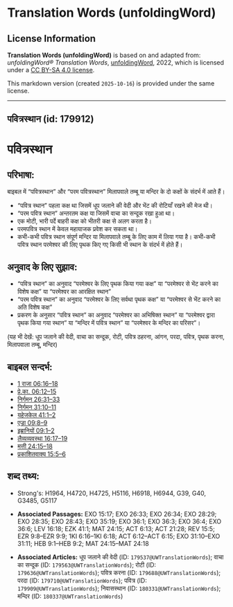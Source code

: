 # Translation Words (unfoldingWord)

## License Information

**Translation Words (unfoldingWord)** is based on and adapted from: _unfoldingWord® Translation Words_, [unfoldingWord](https://unfoldingword.org/utw), 2022, which is licensed under a [CC BY-SA 4.0 license](https://creativecommons.org/licenses/by-sa/4.0/legalcode.en).

This markdown version (created `2025-10-16`) is provided under the same license.



--------------------------------

## पवित्रस्‍थान (id: 179912)

पवित्रस्‍थान
============

परिभाषा:
--------

बाइबल में “पवित्रस्थान” और “परम पवित्रस्थान” मिलापवाले तम्बू या मन्दिर के दो कक्षों के संदर्भ में आते हैं।

* “पवित्र स्थान” पहला कक्ष था जिसमें धूप जलाने की वेदी और भेंट की रोटियाँ रखने की मेज थी।
* “परम पवित्र स्थान” अन्तरतम कक्ष या जिसमें वाचा का सन्दूक रखा हुआ था।
* एक मोटी, भारी पर्दे बाहरी कक्ष को भीतरी कक्ष से अलग करता है।
* परमपवित्र स्थान में केवल महायाजक प्रवेश कर सकता था।
* कभी\-कभी पवित्र स्थान संपूर्ण मन्दिर या मिलापवाले तम्बू के लिए काम में लिया गया है। कभी\-कभी पवित्र स्थान परमेश्वर की लिए पृथक किए गए किसी भी स्थान के संदर्भ में होते हैं।

अनुवाद के लिए सुझाव:
--------------------

* “पवित्र स्थान” का अनुवाद “परमेश्वर के लिए पृथक किया गया कक्ष” या “परमेश्वर से भेंट करने का विशेष कक्ष” या “परमेश्वर का आरक्षित स्थान”
* “परम पवित्र स्थान” का अनुवाद “परमेश्वर के लिए सर्वथा पृथक कक्ष” या “परमेश्वर से भेंट करने का अति विशेष कक्ष”
* प्रकरण के अनुसार “पवित्र स्थान” का अनुवाद “परमेश्वर का अभिषिक्त स्थान” या “परमेश्वर द्वारा पृथक किया गया स्थान” या “मन्दिर में पवित्र स्थान” या “परमेश्वर के मन्दिर का परिसर”।

(यह भी देखें: धूप जलाने की वेदी, वाचा का सन्दूक, रोटी, पवित्र ठहरना, आंगन, परदा, पवित्र, पृथक करना, मिलापवाला तम्बू, मन्दिर)

बाइबल सन्दर्भ:
--------------

* [1 राजा 06:16–18](https://ref.ly/1Kgs0:0)
* [प्रे.का. 06:12–15](https://ref.ly/Acts6:12-Acts6:15)
* [निर्गमन 26:31–33](https://ref.ly/Exod26:31-Exod26:33)
* [निर्गमन 31:10–11](https://ref.ly/Exod31:10-Exod31:11)
* [यहेजकेल 41:1–2](https://ref.ly/Ezek41:1-Ezek41:2)
* [एज्रा 09:8–9](https://ref.ly/Ezra9:8-Ezra9:9)
* [इब्रानियों 09:1–2](https://ref.ly/Heb9:1-Heb9:2)
* [लैव्यव्यवस्था 16:17–19](https://ref.ly/Lev16:17-Lev16:19)
* [मत्ती 24:15–18](https://ref.ly/Matt24:15-Matt24:18)
* [प्रकाशितवाक्य 15:5–6](https://ref.ly/Rev15:5-Rev15:6)

शब्द तथ्य:
----------

* Strong's: H1964, H4720, H4725, H5116, H6918, H6944, G39, G40, G3485, G5117

* **Associated Passages:** EXO 15:17; EXO 26:33; EXO 26:34; EXO 28:29; EXO 28:35; EXO 28:43; EXO 35:19; EXO 36:1; EXO 36:3; EXO 36:4; EXO 36:6; LEV 16:18; EZK 41:1; MAT 24:15; ACT 6:13; ACT 21:28; REV 15:5; EZR 9:8–EZR 9:9; 1KI 6:16–1KI 6:18; ACT 6:12–ACT 6:15; EXO 31:10–EXO 31:11; HEB 9:1–HEB 9:2; MAT 24:15–MAT 24:18
* **Associated Articles:** धूप जलाने की वेदी (ID: `179537@UWTranslationWords`); वाचा का सन्दूक (ID: `179563@UWTranslationWords`); रोटी (ID: `179636@UWTranslationWords`); पवित्र करना (ID: `179688@UWTranslationWords`); परदा (ID: `179710@UWTranslationWords`); पवित्र (ID: `179909@UWTranslationWords`); निवासस्थान (ID: `180331@UWTranslationWords`); मन्दिर (ID: `180337@UWTranslationWords`)

